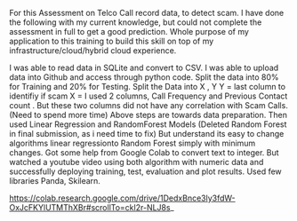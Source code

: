 For this Assessment on Telco Call record data, to detect scam.
I have done the following with my current knowledge, but could not complete the assessment in full to get a good prediction.
Whole purpose of my application to this training to build this skill on top of my infrastructure/cloud/hybrid cloud experience.

I was able to read data in SQLite and convert to CSV.
I was able to upload data into Github and access through python code.
Split the data into 80% for Training and 20% for Testing.
Split the Data into X , Y
Y = last column to identifiy if scam
X = I used 2 columns, Call Frequency and Previous Contact count . But these two columns did not have any correlation with Scam Calls. (Need to spend more time)
Above steps are towards data preparation.
Then used Linear Regression and RandomForest Models (Deleted Random Forest in final submission, as i need time to fix)
But understand its easy to change algorithms linear regressionto Random Forest simply with minimum changes.
Got some help from Google Colab to convert text to integer.
But watched a youtube video using both algorithm with numeric data and successfully deploying training, test, evaluation and plot results.
Used few libraries Panda, Skilearn.


https://colab.research.google.com/drive/1DedxBnce3ly3fdW-OxJcFKYlUTMThXBr#scrollTo=ckl2r-NLJ8s_

